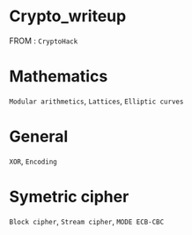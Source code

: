 # Crypto_writeup
FROM :  `CryptoHack`

# Mathematics
`Modular arithmetics`, `Lattices`, `Elliptic curves`

# General
`XOR`, `Encoding`

# Symetric cipher
`Block cipher`, `Stream cipher`, `MODE ECB-CBC`

